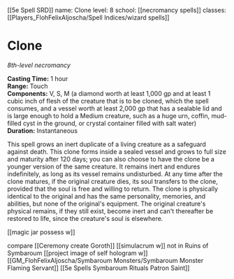 [[5e Spell SRD]]
name: Clone
level: 8
school: [[necromancy spells]]
classes: [[Players_FlohFelixAljoscha/Spell Indices/wizard spells]]

# Clone 
_8th-level necromancy_ 

**Casting Time:** 1 hour    
**Range:** Touch    
**Components:** V, S, M (a diamond worth at least 1,000 gp and at least 1 cubic inch of flesh of the creature that is to be cloned, which the spell consumes, and a vessel worth at least 2,000 gp that has a sealable lid and is large enough to hold a Medium creature, such as a huge urn, coffin, mud-filled cyst in the ground, or crystal container filled with salt water)    
**Duration:** Instantaneous 

This spell grows an inert duplicate of a living creature as a safeguard against death. This clone forms inside a sealed vessel and grows to full size and maturity after 120 days; you can also choose to have the clone be a younger version of the same creature. It remains inert and endures indefinitely, as long as its vessel remains undisturbed. At any time after the clone matures, if the 
 original creature dies, its soul transfers to the clone, provided that the soul is free and willing to return. The clone is physically identical to the original and has the same personality, memories, and abilities, but none of the original's equipment. The original creature's physical remains, if they still exist, become inert and can't thereafter be restored to life, since the creature's soul is elsewhere.

[[magic jar possess w]]



compare
[[Ceremony create Goroth]]
[[simulacrum w]] not in Ruins of Symbaroum
[[project image of self hologram w]]
[[GM_FlohFelixAljoscha/Symbaroum Monsters/Symbaroum Monster Flaming Servant]]
[[5e Spells Symbaroum Rituals Patron Saint]]